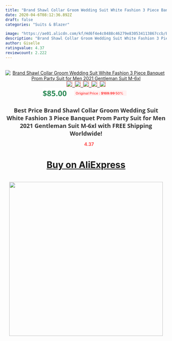 ```yaml
---
title: "Brand Shawl Collar Groom Wedding Suit White Fashion 3 Piece Banquet Prom Party Suit for Men 2021 Gentleman Suit M-6xl"
date: 2020-04-6T08:12:36.892Z
draft: false
categories: "Suits & Blazer"

image: "https://ae01.alicdn.com/kf/Hd6f4e4c0488c46279e830534113867ccb/Brand-Shawl-Collar-Groom-Wedding-Suit-White-Fashion-3-Piece-Banquet-Prom-Party-Suit-for-Men.jpg"
description: "Brand Shawl Collar Groom Wedding Suit White Fashion 3 Piece Banquet Prom Party Suit for Men 2021 Gentleman Suit M-6xl"
author: Giselle
ratingvalue: 4.37
reviewcount: 2.222
---
```

<br>
<div style="text-align: center;">
<a href="https://s.click.aliexpress.com/e/_AToHIN" target="_blank" rel="nofollow noopener noreferrer"><img alt="Brand Shawl Collar Groom Wedding Suit White Fashion 3 Piece Banquet Prom Party Suit for Men 2021 Gentleman Suit M-6xl" class="magnifier-image" src="https://ae01.alicdn.com/kf/Hd6f4e4c0488c46279e830534113867ccb/Brand-Shawl-Collar-Groom-Wedding-Suit-White-Fashion-3-Piece-Banquet-Prom-Party-Suit-for-Men.jpg_640x640.jpg">
<br>
<img style="border:1px solid salmon" src="https://ae01.alicdn.com/kf/Hd6f4e4c0488c46279e830534113867ccb/Brand-Shawl-Collar-Groom-Wedding-Suit-White-Fashion-3-Piece-Banquet-Prom-Party-Suit-for-Men.jpg_120x120.jpg">&nbsp;&nbsp;<img style="border:1px solid salmon" src="https://ae01.alicdn.com/kf/Hb6dcaed4e8804341a87be76c68464ace0/Brand-Shawl-Collar-Groom-Wedding-Suit-White-Fashion-3-Piece-Banquet-Prom-Party-Suit-for-Men.jpg_120x120.jpg">&nbsp;&nbsp;<img style="border:1px solid salmon" src="https://ae01.alicdn.com/kf/He0e77eaab3f348819946b220c166a2efh/Brand-Shawl-Collar-Groom-Wedding-Suit-White-Fashion-3-Piece-Banquet-Prom-Party-Suit-for-Men.jpg_120x120.jpg">&nbsp;&nbsp;<img style="border:1px solid salmon" src="https://ae01.alicdn.com/kf/H38d16d985ce74d89aab5a32d16893d68M/Brand-Shawl-Collar-Groom-Wedding-Suit-White-Fashion-3-Piece-Banquet-Prom-Party-Suit-for-Men.jpg_120x120.jpg">&nbsp;&nbsp;<img style="border:1px solid salmon" src="https://ae01.alicdn.com/kf/H5dfa9b5c33bf456a812791ddd2933c888/Brand-Shawl-Collar-Groom-Wedding-Suit-White-Fashion-3-Piece-Banquet-Prom-Party-Suit-for-Men.jpg_120x120.jpg"></a></div><br0>
<div style="text-align: center;"><span style="background-color: white; border: 0px; box-sizing: border-box; color: seagreen; display: inline-block; font-family: &quot;open sans&quot; , &quot;arial&quot; , &quot;helvetica&quot; , sans-serif , &quot;heiti&quot;; font-size: 24px; font-stretch: inherit; font-weight: 700; line-height: inherit; margin: 0px 10px 0px 0px; padding: 0px; vertical-align: middle;">$85.00 </span>
<span style="background: rgb(255 , 241 , 241); border-radius: 3px; border: 0px; box-sizing: border-box; color: #ff4747; display: inline-block; font-family: inherit; font-size: 12px; font-stretch: inherit; font-style: inherit; font-variant: inherit; font-weight: 600; line-height: inherit; margin: 0px; padding: 2px 5px; transform: scale(0.9); vertical-align: middle;">Original Price : <b style="text-decoration: line-through;">$169.99 </b> 50%&nbsp;&nbsp;</span></div>
<h1 style="color: #333333; display: inline-block; font-family: &quot;open sans&quot; , &quot;arial&quot; , &quot;helvetica&quot; , sans-serif , &quot;heiti&quot;; font-size: 18px; font-stretch: inherit; font-weight: 700; text-align: center;">Best Price Brand Shawl Collar Groom Wedding Suit White Fashion 3 Piece Banquet Prom Party Suit for Men 2021 Gentleman Suit M-6xl with FREE Shipping Worldwide!</h1>
<div style="color: #ff4747; text-align: center;">
<img src="https://4.bp.blogspot.com/-M0ZcTcb-5uY/XleCXlxnR4I/AAAAAAAAAEc/OrjgMkXV1oMQFaCRZj5HQwOCBcu3w1FegCPcBGAYYCw/s1600/star.png" style="height: 15px;">&nbsp;<b>4.37</b></div>
<div class="button_cont" align="center"><a class="buynow_a" href="https://s.click.aliexpress.com/e/_AToHIN" target="_blank" rel="nofollow noopener noreferrer"><H1>Buy on AliExpress</H1></a></div><br>
<div class="separator" style="clear: both; text-align: center;">
<img src="https://lh3.googleusercontent.com/-pTy5HemUv9M/XlePHvY0dAI/AAAAAAAAAE4/0nX5iRUoIWY8eMW9Dpxeirr157OZliDIgCLcBGAsYHQ/s1600/badge.gif" width="480">
</div>
